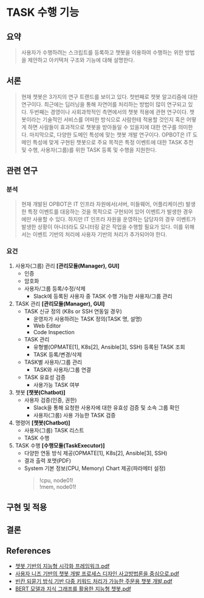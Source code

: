 # TASK 수행 기능
## 요약
> 사용자가 수행하려는 스크립트를 등록하고 챗봇을 이용하여 수행하는 위한 방법을 제안하고 아키텍처 구조와 기능에 대해 설명한다. 
## 서론
> 현재 챗봇은 3가지의 연구 트랜드를 보이고 있다.
> 첫번째로 챗봇 알고리즘에 대한 연구이다. 최근에는 딥러닝을 통해 자연어를 처리하는 방법이 많이 연구되고 있다.
> 두번째는 경영이나 사회과학적인 측면에서의 챗봇 적용에 관현 연구이다.
> 챗봇이라는 기술적인 서비스를 어떠한 방식으로 사람한테 적용할 것인지 혹은 어떻게 하면 사람들이 효과적으로 챗봇을 받아들일 수 있을지에 대한 연구를 의미한다.
> 마지막으로, 다양한 도메인 특성에 맞는 챗봇 개발 연구이다.
> OPBOT은 IT 도메인 특성에 맞게 구현된 챗봇으로 주요 목적은 특정 이벤트에 대한 TASK 추천 및 수행, 사용자(그룹)를 위한 TASK 등록 및 수행을 지원한다.
## 관련 연구
### 분석
> 현재 개발된 OPBOT은 IT 인프라 자원에서(서버, 미들웨어, 어플리케이션) 발생한 특정 이벤트를 대응하는 것을 목적으로 구현되어 있어 이벤트가 발생한 경우에만 사용할 수 있다.
> 하지만 IT 인프라 자원을 운영하는 담당자의 경우 이벤트가 발생한 상황이 아니더라도 모니터링 같은 작업을 수행할 필요가 있다.
> 이를 위해서는 이벤트 기반의 처리에 사용자 기반의 처리가 추가되어야 한다.
### 요건
1. 사용자(그룹) 관리 __[관리모듈(Manager), GUI]__
    * 인증
    * 암호화
    * 사용자/그룹 등록/수정/삭제
        * Slack에 등록된 사용자 중 TASK 수행 가능한 사용자/그룹 관리
1. TASK 관리 __[관리모듈(Manager), GUI]__
    * TASK 신규 정의 (K8s or SSH 연동일 경우)
        * 운영자가 사용하려는 TASK 정의(TASK 명, 설명)
        * Web Editor
        * Code Inspection
    * TASK 관리
        * 유형별(OPMATE[1], K8s[2], Ansible[3], SSH) 등록된 TASK 조회
        * TASK 등록/변경/삭제
    * TASK별 사용자/그룹 관리
        * TASK와 사용자/그룹 연결
    * TASK 유효성 검증
        * 사용가능 TASK 여부
1. 챗봇 __[챗봇(Chatbot)]__
    * 사용자 검증(인증, 권한)
        * Slack을 통해 요청한 사용자에 대한 유효성 검증 및 소속 그룹 확인
        * 사용자(그룹) 사용 가능한 TASK 검증 
1. 명령어 __[챗봇(Chatbot)]__
    * 사용자(그룹) TASK 리스트
    * TASK 수행
1. TASK 수행 __[수행모듈(TaskExecutor)]__
    * 다양한 연동 방식 제공(OPMATE[1], K8s[2], Ansible[3], SSH)
    * 결과 출력 포맷(PDF)
    * System 기본 정보(CPU, Memory) Chart 제공(파라메터 설정)
        > !cpu, node01!<br>!mem, node01!
## 구현 및 적용
## 결론
## References 
* [챗봇 기반의 지능형 시각화 프레임워크.pdf](https://github.com/bulgemi/opbot/blob/master/doc/%EC%B1%97%EB%B4%87%20%EA%B8%B0%EB%B0%98%EC%9D%98%20%EC%A7%80%EB%8A%A5%ED%98%95%20%EC%8B%9C%EA%B0%81%ED%99%94%20%ED%94%84%EB%A0%88%EC%9E%84%EC%9B%8C%ED%81%AC.pdf "챗봇 기반의 지능형 시각화 프레임워크")
* [사용자 니즈 기반의 챗봇 개발 프로세스 디자인 사고방법론을 중심으로.pdf](https://github.com/bulgemi/opbot/blob/master/doc/%EC%82%AC%EC%9A%A9%EC%9E%90%20%EB%8B%88%EC%A6%88%20%EA%B8%B0%EB%B0%98%EC%9D%98%20%EC%B1%97%EB%B4%87%20%EA%B0%9C%EB%B0%9C%20%ED%94%84%EB%A1%9C%EC%84%B8%EC%8A%A4%20%EB%94%94%EC%9E%90%EC%9D%B8%20%EC%82%AC%EA%B3%A0%EB%B0%A9%EB%B2%95%EB%A1%A0%EC%9D%84%20%EC%A4%91%EC%8B%AC%EC%9C%BC%EB%A1%9C.pdf "사용자 니즈 기반의 챗봇 개발 프로세스 디자인 사고방법론을 중심으로")
* [빈칸 되묻기 방식 기반 다중 키워드 처리가 가능한 주문용 챗봇 개발.pdf](https://github.com/bulgemi/opbot/blob/master/doc/%EB%B9%88%EC%B9%B8%20%EB%90%98%EB%AC%BB%EA%B8%B0%20%EB%B0%A9%EC%8B%9D%20%EA%B8%B0%EB%B0%98%20%EB%8B%A4%EC%A4%91%20%ED%82%A4%EC%9B%8C%EB%93%9C%20%EC%B2%98%EB%A6%AC%EA%B0%80%20%EA%B0%80%EB%8A%A5%ED%95%9C%20%EC%A3%BC%EB%AC%B8%EC%9A%A9%20%EC%B1%97%EB%B4%87%20%EA%B0%9C%EB%B0%9C.pdf "빈칸 되묻기 방식 기반 다중 키워드 처리가 가능한 주문용 챗봇 개발")
* [BERT 모델과 지식 그래프를 활용한 지능형 챗봇.pdf](https://github.com/bulgemi/opbot/blob/master/doc/BERT%20%EB%AA%A8%EB%8D%B8%EA%B3%BC%20%EC%A7%80%EC%8B%9D%20%EA%B7%B8%EB%9E%98%ED%94%84%EB%A5%BC%20%ED%99%9C%EC%9A%A9%ED%95%9C%20%EC%A7%80%EB%8A%A5%ED%98%95%20%EC%B1%97%EB%B4%87.pdf "BERT 모델과 지식 그래프를 활용한 지능형 챗봇")
